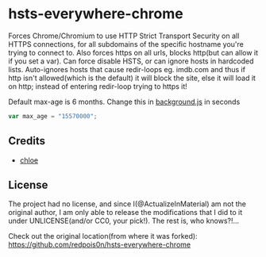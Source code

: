# hsts-everywhere-chrome

Forces Chrome/Chromium to use HTTP Strict Transport Security on all HTTPS connections, for all subdomains of the specific hostname you're trying to connect to.
Also forces https on all urls, blocks http(but can allow it if you set a var).
Can force disable HSTS, or can ignore hosts in hardcoded lists.
Auto-ignores hosts that cause redir-loops eg. imdb.com and thus if http isn't allowed(which is the default) it will block the site, else it will load it on http; instead of entering redir-loop trying to https it!

Default max-age is 6 months. Change this in [background.js](background.js) in seconds

```javascript
var max_age = "15570000";
```

## Credits

- [chloe](https://keybase.io/dotchloe)

## License

The project had no license, and since I(@ActualizeInMaterial) am not the original author, I am only able to release the modifications that I did to it under UNLICENSE(and/or CC0, your pick!). The rest is, who knows?!...

Check out the original location(from where it was forked): https://github.com/redpois0n/hsts-everywhere-chrome



